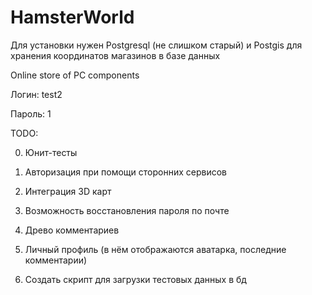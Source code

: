 # HamsterWorld

Для установки нужен Postgresql (не слишком старый) и Postgis для хранения координатов магазинов в базе данных

Online store of PC components

Логин: test2

Пароль: 1

TODO:

0) Юнит-тесты

2) Авторизация при помощи сторонних сервисов

3) Интеграция 3D карт

4) Возможность восстановления пароля по почте

5) Древо комментариев

6) Личный профиль (в нём отображаются аватарка, последние комментарии)

7) Создать скрипт для загрузки тестовых данных в бд
